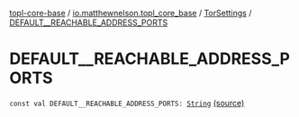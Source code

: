 [topl-core-base](../../index.md) / [io.matthewnelson.topl_core_base](../index.md) / [TorSettings](index.md) / [DEFAULT__REACHABLE_ADDRESS_PORTS](./-d-e-f-a-u-l-t__-r-e-a-c-h-a-b-l-e_-a-d-d-r-e-s-s_-p-o-r-t-s.md)

# DEFAULT__REACHABLE_ADDRESS_PORTS

`const val DEFAULT__REACHABLE_ADDRESS_PORTS: `[`String`](https://kotlinlang.org/api/latest/jvm/stdlib/kotlin/-string/index.html) [(source)](https://github.com/05nelsonm/TorOnionProxyLibrary-Android/blob/master/topl-core-base/src/main/java/io/matthewnelson/topl_core_base/TorSettings.kt#L139)